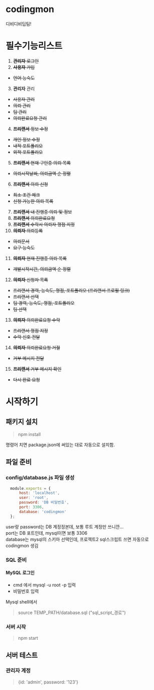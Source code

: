 # codingmon
디비디비딥팀!

# 필수기능리스트
1. ~~**관리자** 로그인~~
2. ~~**사용자** 가입~~
  - ~~언어 능숙도~~
3. **관리자** 관리
  - ~~사용자 관리~~
  - ~~의뢰 관리~~
  - ~~팀 관리~~
  - ~~의뢰완료요청 관리~~
4. ~~**프리랜서** 정보 수정~~
  - ~~개인 정보 수정~~
  - ~~내적 포트폴리오~~
  - ~~외적 포트폴리오~~
5. ~~**프리랜서** 현재 구인중 의뢰 목록~~
  - ~~의뢰시작날짜, 의뢰금액 순 정렬~~
6. ~~**프리랜서** 의뢰 신청~~
  - ~~최소 조건 체크~~
  - ~~신청 가능한 의뢰 목록~~
7. ~~**프리랜서** 내 진행중 의뢰 및 정보~~
8. ~~**프리랜서** 의뢰완료요청~~
9. ~~**프리랜서** 수락시 의뢰자 평점 지정~~
10. ~~**의뢰자** 의뢰등록~~
  - ~~의뢰문서~~
  - ~~요구 능숙도~~
11. ~~**의뢰자** 현재 진행중 의뢰 목록~~
  - ~~개발시작시간, 의뢰금액 순 정렬~~
12. ~~**의뢰자** 신청자 목록~~
  - ~~프리랜서 경력, 능숙도, 평점, 포트폴리오 (프리랜서 프로필 링크)~~
  - ~~프리랜서 선택~~
  - ~~팀 경력, 능숙도, 평점, 포트폴리오~~
  - ~~팀 선택~~
13. ~~**의뢰자** 의뢰완료요청 수락~~
  - ~~프리랜서 평점 지정~~
  - ~~수락 신호 전달~~
14. ~~**의뢰자** 의뢰완료요청 거절~~
  - ~~거부 메시지 전달~~
15. ~~**프리랜서** 거부 메시지 확인~~
  - ~~다시 완료 요청~~

# 시작하기

## 패키지 설치

>  npm install

명령어 치면 package.json에 써있는 대로 자동으로 설치함.

## 파일 준비

### config/database.js 파일 생성
```javascript
  module.exports = {
      host: 'localhost',
      user: 'root',
      password: 'DB 비밀번호',
      port: 3306,
      database: 'codingmon'
  };
```
user랑 password는 DB 계정정본데, 보통 루트 계정만 쓰니깐...  
port는 DB 포트인데, mysql이면 보통 3306  
database는 mysql의 스키마 선택인데, 프로젝트2 sql스크립트 쓰면 자동으로 codingmon 생김

### SQL 준비
#### MySQL 로그인
- cmd 에서 mysql -u root -p 입력
- 비밀번호 입력  

Mysql shell에서 
> source TEMP_PATH/database.sql ("sql_script_경로")

### 서버 시작
> npm start

## 서버 테스트
### 관리자 계정
> {id: 'admin', password: '123'}
